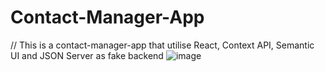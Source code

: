 ﻿# Contact-Manager-App
// This is a contact-manager-app that utilise React, Context API, Semantic UI and JSON Server as fake backend
![image](https://user-images.githubusercontent.com/55165286/218299698-c0a84076-3714-4db1-8584-9d5f4e811426.png)
